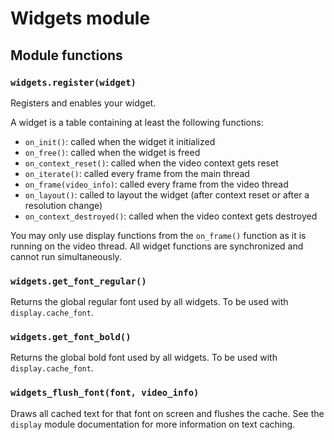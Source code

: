 # Widgets module

## Module functions

### `widgets.register(widget)`

Registers and enables your widget.

A widget is a table containing at least the following functions:
- `on_init()`: called when the widget it initialized
- `on_free()`: called when the widget is freed
- `on_context_reset()`: called when the video context gets reset
- `on_iterate()`: called every frame from the main thread
- `on_frame(video_info)`: called every frame from the video thread
- `on_layout()`: called to layout the widget (after context reset or after a resolution change)
- `on_context_destroyed()`: called when the video context gets destroyed

You may only use display functions from the `on_frame()` function as it is running on the video thread. All widget functions are synchronized and cannot run simultaneously.

### `widgets.get_font_regular()`

Returns the global regular font used by all widgets. To be used with `display.cache_font`.

### `widgets.get_font_bold()`

Returns the global bold font used by all widgets. To be used with `display.cache_font`.

### `widgets_flush_font(font, video_info)`

Draws all cached text for that font on screen and flushes the cache. See the `display` module documentation for more information on text caching.
